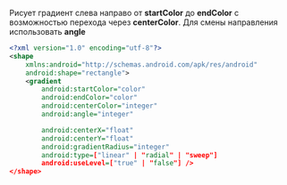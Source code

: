 Рисует градиент слева направо от **startColor** до **endColor** с возможностью перехода через **centerColor**. Для смены направления использовать **angle**

```xml
<?xml version="1.0" encoding="utf-8"?>
<shape
    xmlns:android="http://schemas.android.com/apk/res/android"
    android:shape="rectangle">
    <gradient
        android:startColor="color"
        android:endColor="color"
        android:centerColor="integer"
        android:angle="integer"

        android:centerX="float"
        android:centerY="float"
        android:gradientRadius="integer"
        android:type=["linear" | "radial" | "sweep"]
        android:useLevel=["true" | "false"] />
</shape>
```
